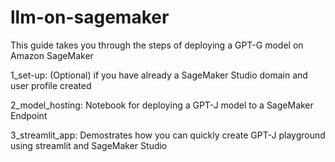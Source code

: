 # llm-on-sagemaker

This guide takes you through the steps of deploying a GPT-G model on Amazon SageMaker

1_set-up: (Optional) if you have already a SageMaker Studio domain and user profile created

2_model_hosting: Notebook for deploying a GPT-J model to a SageMaker Endpoint

3_streamlit_app: Demostrates how you can quickly create GPT-J playground using streamlit and SageMaker Studio
